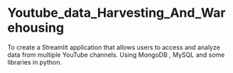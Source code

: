 # Youtube_data_Harvesting_And_Warehousing
To create a Streamlit application that allows users to access and analyze data from multiple YouTube channels. Using MongoDB , MySQL and some libraries in python. 
